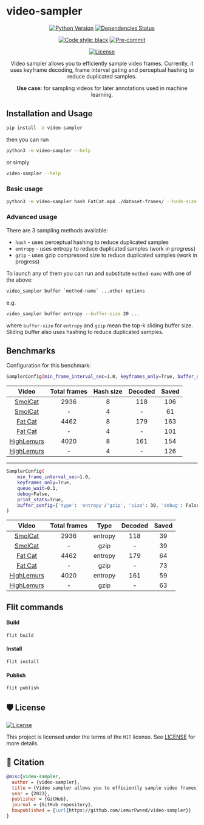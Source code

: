 # video-sampler

<div align="center">

[![Python Version](https://img.shields.io/pypi/pyversions/video-sampler.svg)](https://pypi.org/project/video-sampler/)
[![Dependencies Status](https://img.shields.io/badge/dependencies-up%20to%20date-brightgreen.svg)](https://github.com/LemurPwned/video-sampler/pulls?utf8=%E2%9C%93&q=is%3Apr%20author%3Aapp%2Fdependabot)

[![Code style: black](https://img.shields.io/badge/code%20style-black-000000.svg)](https://github.com/psf/black)
[![Pre-commit](https://img.shields.io/badge/pre--commit-enabled-brightgreen?logo=pre-commit&logoColor=white)](https://github.com/LemurPwned/video-sampler/blob/main/.pre-commit-config.yaml)

[![License](https://img.shields.io/github/license/LemurPwned/video-sampler)](https://github.com/LemurPwned/video-sampler/blob/main/LICENSE)

Video sampler allows you to efficiently sample video frames.
Currently, it uses keyframe decoding, frame interval gating and perceptual hashing to reduce duplicated samples.

**Use case:** for sampling videos for later annotations used in machine learning.

</div>

## Installation and Usage

```bash
pip install -U video-sampler
```

then you can run

```bash
python3 -m video-sampler --help
```

or simply

```bash
video-sampler --help
```

### Basic usage

```bash
python3 -m video-sampler hash FatCat.mp4 ./dataset-frames/ --hash-size 3 --buffer-size 20
```

### Advanced usage

There are 3 sampling methods available:

- `hash` - uses perceptual hashing to reduce duplicated samples
- `entropy` - uses entropy to reduce duplicated samples (work in progress)
- `gzip` - uses gzip compressed size to reduce duplicated samples (work in progress)

To launch any of them you can run and substitute `method-name` with one of the above:

```bash
video_sampler buffer `method-name` ...other options
```

e.g.

```bash
video_sampler buffer entropy --buffer-size 20 ...
```

where `buffer-size` for `entropy` and `gzip` mean the top-k sliding buffer size. Sliding buffer also uses hashing to reduce duplicated samples.

## Benchmarks

Configuration for this benchmark:

```bash
SamplerConfig(min_frame_interval_sec=1.0, keyframes_only=True, buffer_size=30, hash_size=X, queue_wait=0.1, debug=True)
```

|                                 Video                                 | Total frames | Hash size | Decoded | Saved |
| :-------------------------------------------------------------------: | :----------: | :-------: | :-----: | :---: |
|        [SmolCat](https://www.youtube.com/watch?v=W86cTIoMv2U)         |     2936     |     8     |   118   |  106  |
|        [SmolCat](https://www.youtube.com/watch?v=W86cTIoMv2U)         |      -       |     4     |    -    |  61   |
| [Fat Cat](https://www.youtube.com/watch?v=kgrV3_g9rYY&ab_channel=BBC) |     4462     |     8     |   179   |  163  |
| [Fat Cat](https://www.youtube.com/watch?v=kgrV3_g9rYY&ab_channel=BBC) |      -       |     4     |    -    |  101  |
|       [HighLemurs](https://www.youtube.com/watch?v=yYXoCHLqr4o)       |     4020     |     8     |   161   |  154  |
|       [HighLemurs](https://www.youtube.com/watch?v=yYXoCHLqr4o)       |      -       |     4     |    -    |  126  |

---

```bash
SamplerConfig(
    min_frame_interval_sec=1.0,
    keyframes_only=True,
    queue_wait=0.1,
    debug=False,
    print_stats=True,
    buffer_config={'type': 'entropy'/'gzip', 'size': 30, 'debug': False, 'hash_size': 8, 'expiry': 50}
)
```

|                                 Video                                 | Total frames |  Type   | Decoded | Saved |
| :-------------------------------------------------------------------: | :----------: | :-----: | :-----: | :---: |
|        [SmolCat](https://www.youtube.com/watch?v=W86cTIoMv2U)         |     2936     | entropy |   118   |  39   |
|        [SmolCat](https://www.youtube.com/watch?v=W86cTIoMv2U)         |      -       |  gzip   |    -    |  39   |
| [Fat Cat](https://www.youtube.com/watch?v=kgrV3_g9rYY&ab_channel=BBC) |     4462     | entropy |   179   |  64   |
| [Fat Cat](https://www.youtube.com/watch?v=kgrV3_g9rYY&ab_channel=BBC) |      -       |  gzip   |    -    |  73   |
|       [HighLemurs](https://www.youtube.com/watch?v=yYXoCHLqr4o)       |     4020     | entropy |   161   |  59   |
|       [HighLemurs](https://www.youtube.com/watch?v=yYXoCHLqr4o)       |      -       |  gzip   |    -    |  63   |

## Flit commands

#### Build

```
flit build
```

#### Install

```
flit install
```

#### Publish

```
flit publish
```

## 🛡 License

[![License](https://img.shields.io/github/license/LemurPwned/video-sampler)](https://github.com/LemurPwned/video-sampler/blob/main/LICENSE)

This project is licensed under the terms of the `MIT` license. See [LICENSE](https://github.com/LemurPwned/video-sampler/blob/main/LICENSE) for more details.

## 📃 Citation

```bibtex
@misc{video-sampler,
  author = {video-sampler},
  title = {Video sampler allows you to efficiently sample video frames},
  year = {2023},
  publisher = {GitHub},
  journal = {GitHub repository},
  howpublished = {\url{https://github.com/LemurPwned/video-sampler}}
}
```
